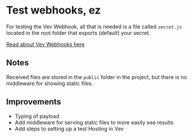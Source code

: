 # Test webhooks, ez

For testing the Vev Webhook, all that is needed is a file called `secret.js` located in the root folder that exports (default) your secret.

[Read about Vev Webhooks here](https://help.vev.design/hosting/custom/webhook)

## Notes

Received files are stored in the `public` folder in the project, but there is no middleware for showing static files.

## Improvements

* Typing of payload
* Add middleware for serving static files to more easily see results
* Add steps to setting up a test Hosting in Vev
